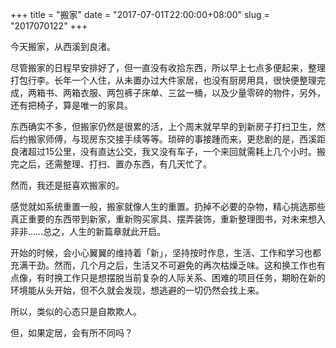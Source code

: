 +++
title = "搬家"
date = "2017-07-01T22:00:00+08:00"
slug = "2017070122"
+++

今天搬家，从西溪到良渚。

尽管搬家的日程早安排好了，但一直没有收拾东西，所以早上七点多便起来，整理打包行李。长年一个人住，从未置办过大件家居，也没有厨房用具，很快便整理完成，两箱书、两箱衣服、两包裤子床单、三盆一桶，以及少量零碎的物件，另外，还有把椅子，算是唯一的家具。

东西确实不多，但搬家仍然是很累的活，上个周末就早早的到新房子打扫卫生，然后约搬家师傅，与现房东交接手续等等。琐碎的事接踵而来，更悲剧的是，西溪距良渚超过15公里，没有直达公交，我又没有车子，一个来回就需耗上几个小时。搬完之后，还需整理、打扫、置办东西，有几天忙了。

然而，我还是挺喜欢搬家的。

感觉就如系统重置一般，搬家就像人生的重置。扔掉不必要的杂物，精心挑选那些真正重要的东西带到新家，重新购买家具、摆弄装饰，重新整理图书，对未来想入非非……总之，人生的新篇章就此开启。

开始的时候，会小心翼翼的维持着「新」，坚持按时作息，生活、工作和学习也都充满干劲。然而，几个月之后，生活又不可避免的再次枯燥乏味。这和换工作也有点像，有时换工作只是想摆脱当前复杂的人际关系、困难的项目任务，期盼在新的环境能从头开始，但不久就会发现，想逃避的一切仍然会找上来。

所以，类似的心态只是自欺欺人。

但，如果定居，会有所不同吗？


